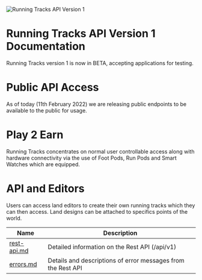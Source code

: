 
![Running Tracks API Version 1](https://i.imgur.com/dgYYQTf.jpg)

# Running Tracks API Version 1 Documentation
Running Tracks version 1 is now in BETA, accepting applications for testing.

# Public API Access
As of today (11th February 2022) we are releasing public endpoints to be available to the public for usage. 

# Play 2 Earn
Running Tracks concentrates on normal user controllable access along with hardware connectivity via the use of Foot Pods, Run Pods and Smart Watches which are equipped.

# API and Editors
Users can access land editors to create their own running tracks which they can then access. Land designs can be attached to specifics points of the world.

Name | Description
------------ | ------------
[rest-api.md](./rest-api.md) | Detailed information on the Rest API (/api/v1)
[errors.md](./errors.md) | Details and descriptions of error messages from the Rest API
